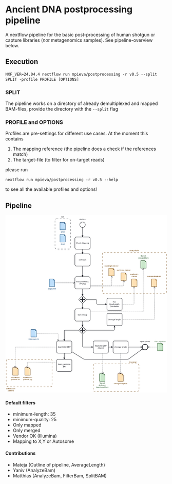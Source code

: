 # Ancient DNA postprocessing pipeline

A nextflow pipeline for the basic post-processing of human shotgun or capture libraries (_not_ metagenomics samples). See pipeline-overview below.

## Execution

```
NXF_VER=24.04.4 nextflow run mpieva/postprocessing -r v0.5 --split SPLIT -profile PROFILE [OPTIONS]

```
### SPLIT

The pipeline works on a directory of already demultiplexed and mapped BAM-files, provide the directory with the `--split` flag


### PROFILE and OPTIONS

Profiles are pre-settings for different use cases. At the moment this contains 

1. The mapping reference (the pipeline does a check if the references match)
2. The target-file (to filter for on-target reads)

please run 

```
nextflow run mpieva/postprocessing -r v0.5 --help

```

to see all the available profiles and options!

## Pipeline

![Pipeline overview](assets/pipeline/postprocessing_pipeline_v0.5.svg)

#### Default filters

- minimum-length: 35
- minimum-quality: 25
- Only mapped
- Only merged
- Vendor OK (Illumina)
- Mapping to X,Y or Autosome

#### Contributions

- Mateja (Outline of pipeline, AverageLength)
- Yaniv (AnalyzeBam)
- Matthias (AnalyzeBam, FilterBam, SplitBAM)
